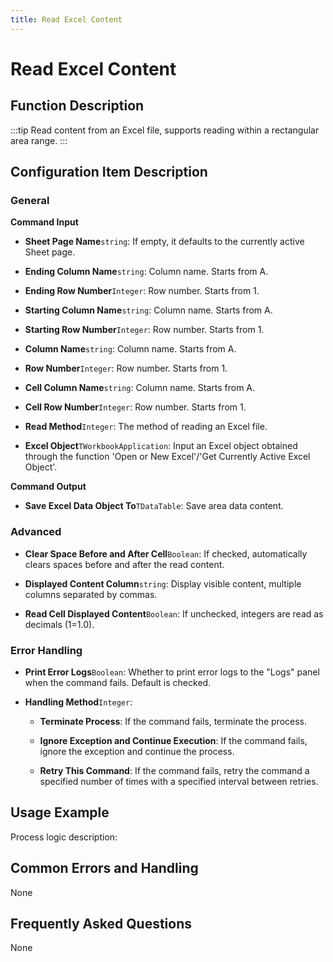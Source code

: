 ```yaml
---
title: Read Excel Content
---
```


# Read Excel Content

## Function Description

:::tip 
Read content from an Excel file, supports reading within a rectangular area range.
:::

## Configuration Item Description

### General

**Command Input**

- **Sheet Page Name**`string`: If empty, it defaults to the currently active Sheet page.

- **Ending Column Name**`string`: Column name. Starts from A.

- **Ending Row Number**`Integer`: Row number. Starts from 1.

- **Starting Column Name**`string`: Column name. Starts from A.

- **Starting Row Number**`Integer`: Row number. Starts from 1.

- **Column Name**`string`: Column name. Starts from A.

- **Row Number**`Integer`: Row number. Starts from 1.

- **Cell Column Name**`string`: Column name. Starts from A.

- **Cell Row Number**`Integer`: Row number. Starts from 1.

- **Read Method**`Integer`: The method of reading an Excel file.

- **Excel Object**`TWorkbookApplication`: Input an Excel object obtained through the function 'Open or New Excel'/'Get Currently Active Excel Object'.


**Command Output**

- **Save Excel Data Object To**`TDataTable`: Save area data content.

### Advanced

- **Clear Space Before and After Cell**`Boolean`: If checked, automatically clears spaces before and after the read content.

- **Displayed Content Column**`string`: Display visible content, multiple columns separated by commas.

- **Read Cell Displayed Content**`Boolean`: If unchecked, integers are read as decimals (1=1.0).


### Error Handling

- **Print Error Logs**`Boolean`: Whether to print error logs to the "Logs" panel when the command fails. Default is checked. 

- **Handling Method**`Integer`:

    - **Terminate Process**: If the command fails, terminate the process.

    - **Ignore Exception and Continue Execution**: If the command fails, ignore the exception and continue the process.

    - **Retry This Command**: If the command fails, retry the command a specified number of times with a specified interval between retries.

## Usage Example

Process logic description:

## Common Errors and Handling

None

## Frequently Asked Questions

None

